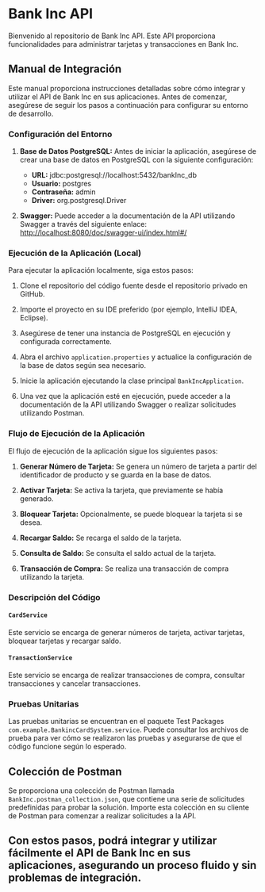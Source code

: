 # Bank Inc API

Bienvenido al repositorio de Bank Inc API. Este API proporciona funcionalidades para administrar tarjetas y transacciones en Bank Inc.

## Manual de Integración

Este manual proporciona instrucciones detalladas sobre cómo integrar y utilizar el API de Bank Inc en sus aplicaciones. Antes de comenzar, asegúrese de seguir los pasos a continuación para configurar su entorno de desarrollo.

### Configuración del Entorno

1. **Base de Datos PostgreSQL:**
   Antes de iniciar la aplicación, asegúrese de crear una base de datos en PostgreSQL con la siguiente configuración:
   - **URL:** jdbc:postgresql://localhost:5432/bankInc_db
   - **Usuario:** postgres
   - **Contraseña:** admin
   - **Driver:** org.postgresql.Driver
   
2. **Swagger:**
   Puede acceder a la documentación de la API utilizando Swagger a través del siguiente enlace:
   [http://localhost:8080/doc/swagger-ui/index.html#/](http://localhost:8080/doc/swagger-ui/index.html#/)

### Ejecución de la Aplicación (Local)

Para ejecutar la aplicación localmente, siga estos pasos:

1. Clone el repositorio del código fuente desde el repositorio privado en GitHub.

2. Importe el proyecto en su IDE preferido (por ejemplo, IntelliJ IDEA, Eclipse).

3. Asegúrese de tener una instancia de PostgreSQL en ejecución y configurada correctamente.

4. Abra el archivo `application.properties` y actualice la configuración de la base de datos según sea necesario.

5. Inicie la aplicación ejecutando la clase principal `BankIncApplication`.

6. Una vez que la aplicación esté en ejecución, puede acceder a la documentación de la API utilizando Swagger o realizar solicitudes utilizando Postman.

### Flujo de Ejecución de la Aplicación

El flujo de ejecución de la aplicación sigue los siguientes pasos:

1. **Generar Número de Tarjeta:** Se genera un número de tarjeta a partir del identificador de producto y se guarda en la base de datos.
   
2. **Activar Tarjeta:** Se activa la tarjeta, que previamente se había generado.

3. **Bloquear Tarjeta:** Opcionalmente, se puede bloquear la tarjeta si se desea.

4. **Recargar Saldo:** Se recarga el saldo de la tarjeta.

5. **Consulta de Saldo:** Se consulta el saldo actual de la tarjeta.

6. **Transacción de Compra:** Se realiza una transacción de compra utilizando la tarjeta.

### Descripción del Código

#### `CardService`

Este servicio se encarga de generar números de tarjeta, activar tarjetas, bloquear tarjetas y recargar saldo.

#### `TransactionService`

Este servicio se encarga de realizar transacciones de compra, consultar transacciones y cancelar transacciones.

### Pruebas Unitarias

Las pruebas unitarias se encuentran en el paquete Test Packages `com.example.BankincCardSystem.service`. Puede consultar los archivos de prueba para ver cómo se realizaron las pruebas y asegurarse de que el código funcione según lo esperado.

## Colección de Postman

Se proporciona una colección de Postman llamada `BankInc.postman_collection.json`, que contiene una serie de solicitudes predefinidas para probar la solución. Importe esta colección en su cliente de Postman para comenzar a realizar solicitudes a la API.


## Con estos pasos, podrá integrar y utilizar fácilmente el API de Bank Inc en sus aplicaciones, asegurando un proceso fluido y sin problemas de integración.
